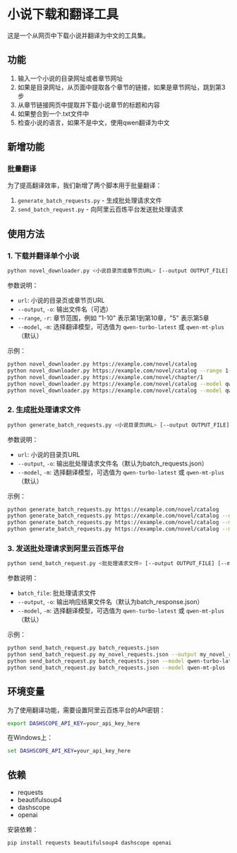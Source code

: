 # 小说下载和翻译工具

这是一个从网页中下载小说并翻译为中文的工具集。

## 功能

1. 输入一个小说的目录网址或者章节网址
2. 如果是目录网址，从页面中提取各个章节的链接，如果是章节网址，跳到第3步
3. 从章节链接网页中提取并下载小说章节的标题和内容
4. 如果整合到一个.txt文件中
5. 检查小说的语言，如果不是中文，使用qwen翻译为中文

## 新增功能

### 批量翻译

为了提高翻译效率，我们新增了两个脚本用于批量翻译：

1. `generate_batch_requests.py` - 生成批处理请求文件
2. `send_batch_request.py` - 向阿里云百炼平台发送批处理请求

## 使用方法

### 1. 下载并翻译单个小说

```bash
python novel_downloader.py <小说目录页或章节页URL> [--output OUTPUT_FILE] [--range RANGE]
```

参数说明：

- `url`: 小说的目录页或章节页URL
- `--output`, `-o`: 输出文件名（可选）
- `--range`, `-r`: 章节范围，例如 "1-10" 表示第1到第10章，"5" 表示第5章
- `--model`, `-m`: 选择翻译模型，可选值为 `qwen-turbo-latest` 或 `qwen-mt-plus`（默认）

示例：

```bash
python novel_downloader.py https://example.com/novel/catalog
python novel_downloader.py https://example.com/novel/catalog --range 1-10
python novel_downloader.py https://example.com/novel/chapter/1
python novel_downloader.py https://example.com/novel/catalog --model qwen-turbo-latest
python novel_downloader.py https://example.com/novel/catalog --model qwen-mt-plus
```

### 2. 生成批处理请求文件

```bash
python generate_batch_requests.py <小说目录页URL> [--output OUTPUT_FILE] [--model MODEL]
```

参数说明：

- `url`: 小说的目录页URL
- `--output`, `-o`: 输出批处理请求文件名（默认为batch_requests.json）
- `--model`, `-m`: 选择翻译模型，可选值为 `qwen-turbo-latest` 或 `qwen-mt-plus`（默认）

示例：

```bash
python generate_batch_requests.py https://example.com/novel/catalog
python generate_batch_requests.py https://example.com/novel/catalog --output my_novel_requests.json
python generate_batch_requests.py https://example.com/novel/catalog --model qwen-turbo-latest
python generate_batch_requests.py https://example.com/novel/catalog --model qwen-mt-plus
```

### 3. 发送批处理请求到阿里云百炼平台

```bash
python send_batch_request.py <批处理请求文件> [--output OUTPUT_FILE] [--model MODEL]
```

参数说明：

- `batch_file`: 批处理请求文件
- `--output`, `-o`: 输出响应结果文件名（默认为batch_response.json）
- `--model`, `-m`: 选择翻译模型，可选值为 `qwen-turbo-latest` 或 `qwen-mt-plus`（默认）

示例：

```bash
python send_batch_request.py batch_requests.json
python send_batch_request.py my_novel_requests.json --output my_novel_response.json
python send_batch_request.py batch_requests.json --model qwen-turbo-latest
python send_batch_request.py batch_requests.json --model qwen-mt-plus
```

## 环境变量

为了使用翻译功能，需要设置阿里云百炼平台的API密钥：

```bash
export DASHSCOPE_API_KEY=your_api_key_here
```

在Windows上：

```cmd
set DASHSCOPE_API_KEY=your_api_key_here
```

## 依赖

- requests
- beautifulsoup4
- dashscope
- openai

安装依赖：

```bash
pip install requests beautifulsoup4 dashscope openai
```
